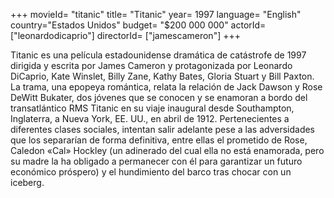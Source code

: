 +++
movieId= "titanic"
title= "Titanic"
year= 1997
language= "English"
country="Estados Unidos"
budget= "$200 000 000"
actorId= ["leonardodicaprio"]
directorId= ["jamescameron"]
+++


Titanic es una película estadounidense dramática de catástrofe de 1997 dirigida y escrita por James Cameron y protagonizada por Leonardo DiCaprio, Kate Winslet, Billy Zane, Kathy Bates, Gloria Stuart y Bill Paxton.​ La trama, una epopeya romántica,​ relata la relación de Jack Dawson y Rose DeWitt Bukater, dos jóvenes que se conocen y se enamoran a bordo del transatlántico RMS Titanic en su viaje inaugural desde Southampton, Inglaterra, a Nueva York, EE. UU., en abril de 1912. Pertenecientes a diferentes clases sociales, intentan salir adelante pese a las adversidades que los separarían de forma definitiva, entre ellas el prometido de Rose, Caledon «Cal» Hockley (un adinerado del cual ella no está enamorada, pero su madre la ha obligado a permanecer con él para garantizar un futuro económico próspero) y el hundimiento del barco tras chocar con un iceberg.